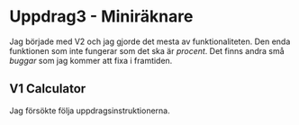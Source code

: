 # Uppdrag3 - Miniräknare

Jag började med V2 och jag gjorde det mesta av funktionaliteten. Den enda funktionen som inte fungerar som det ska är
_procent_. Det finns andra små _buggar_ som jag kommer att fixa i framtiden.

## V1 Calculator

Jag försökte följa uppdragsinstruktionerna.
